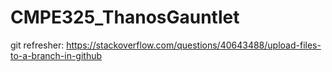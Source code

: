# CMPE325_ThanosGauntlet

git refresher: https://stackoverflow.com/questions/40643488/upload-files-to-a-branch-in-github
